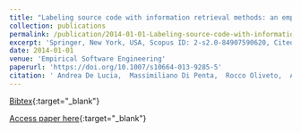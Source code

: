 ```yaml
---
title: "Labeling source code with information retrieval methods: an empirical study"
collection: publications
permalink: /publication/2014-01-01-Labeling-source-code-with-information-retrieval-methods-an-empirical-study
excerpt: 'Springer, New York, USA, Scopus ID: 2-s2.0-84907590620, Cited by: 20'
date: 2014-01-01
venue: 'Empirical Software Engineering'
paperurl: 'https://doi.org/10.1007/s10664-013-9285-5'
citation: ' Andrea De Lucia,  Massimiliano Di Penta,  Rocco Oliveto,  Annibale Panichella,  Sebastiano Panichella, &quot;Labeling source code with information retrieval methods: an empirical study.&quot; Empirical Software Engineering, 2014.'
---
```

[Bibtex](https://dblp.org/rec/bib/journals/ese/LuciaPOPP14){:target="_blank"}

[Access paper here](https://doi.org/10.1007/s10664-013-9285-5){:target="_blank"}
